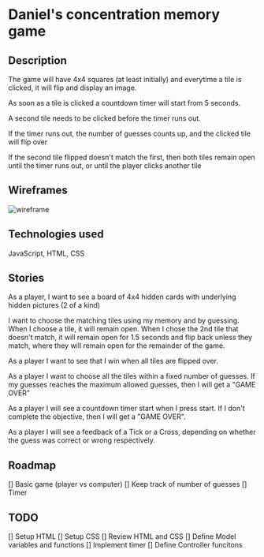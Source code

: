 

# Daniel's concentration memory game

## Description
The game will have 4x4 squares (at least initially) and everytime a tile is clicked, it will flip and display an image. 

As soon as a tile is clicked a countdown timer will start from 5 seconds.

A second tile needs to be clicked before the timer runs out.

If the timer runs out, the number of guesses counts up, and the clicked tile will flip over

If the second tile flipped doesn't match the first, then both tiles remain open until the timer runs out, or until the player clicks another tile




## Wireframes
![wireframe](../code/myGame/images/wireframe1.png)

## Technologies used
JavaScript, HTML, CSS

## Stories
As a player, I want to see a board of 4x4 hidden cards with underlying hidden pictures (2 of a kind)

I want to choose the matching tiles using my memory and by guessing. When I choose a tile, it will remain open. When I chose the 2nd tile that doesn't match, it will remain open for 1.5 seconds and flip back unless they match, where they will remain open for the remainder of the game. 

As a player I want to see that I win when all tiles are flipped over. 

As a player I want to choose all the tiles within a fixed number of guesses. If my guesses reaches the maximum allowed guesses, then I will get a "GAME OVER"

As a player I will see a countdown timer start when I press start. If I don't complete the objective, then I will get a "GAME OVER". 

As a player I will see a feedback of a Tick or a Cross, depending on whether the guess was correct or wrong respectively. 


## Roadmap
[] Basic game (player vs computer)
[] Keep track of number of guesses
[] Timer


## TODO
[] Setup HTML
[] Setup CSS
[] Review HTML and CSS
[] Define Model variables and functions
[] Implement timer
[] Define Controller funcitons

